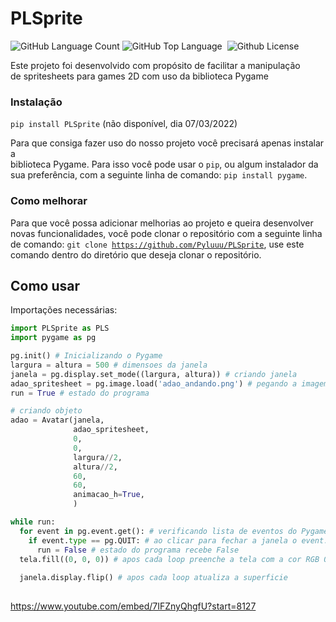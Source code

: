 # PLSprite

<img alt="GitHub Language Count" src="https://img.shields.io/github/languages/count/Pyluuu/PLSprite" /> <img alt="GitHub Top Language" src="https://img.shields.io/github/languages/top/Pyluuu/PLSprite" /> <img alt="" src="https://img.shields.io/github/repo-size/Pyluuu/PLSprite" /> <img alt="Github License" src="https://img.shields.io/github/license/pyluuu/PLSprite" />

Este projeto foi desenvolvido com propósito de facilitar a manipulação<br/>
de spritesheets para games 2D com uso da biblioteca Pygame

### Instalação
<code>pip install PLSprite</code> (não disponível, dia 07/03/2022)

Para que consiga fazer uso do nosso projeto você precisará apenas instalar a <br/>
biblioteca Pygame. Para isso você pode usar o <code>pip</code>, ou algum instalador da <br/>
sua preferência, com a seguinte linha de comando: <code>pip install pygame</code>.

### Como melhorar
Para que você possa adicionar melhorias ao projeto e queira desenvolver novas 
funcionalidades, você pode clonar o repositório com a seguinte linha de comando: 
<code>git clone https://github.com/Pyluuu/PLSprite</code>, use este comando dentro do 
diretório que deseja clonar o repositório.

## Como usar
Importações necessárias:

```Python
import PLSprite as PLS
import pygame as pg

pg.init() # Inicializando o Pygame
largura = altura = 500 # dimensoes da janela
janela = pg.display.set_mode((largura, altura)) # criando janela
adao_spritesheet = pg.image.load('adao_andando.png') # pegando a imagem do meu spritesheet
run = True # estado do programa

# criando objeto
adao = Avatar(janela,
              adao_spritesheet,
              0,
              0,
              largura//2,
              altura//2,
              60,
              60,
              animacao_h=True,
              )

while run:
  for event in pg.event.get(): # verificando lista de eventos do Pygame
    if event.type == pg.QUIT: # ao clicar para fechar a janela o event.type sera QUIT
      run = False # estado do programa recebe False
  tela.fill((0, 0, 0)) # apos cada loop preenche a tela com a cor RGB 0, 0, 0, ou seja, preto
  
  janela.display.flip() # apos cada loop atualiza a superficie
  
```
https://www.youtube.com/embed/7IFZnyQhgfU?start=8127

